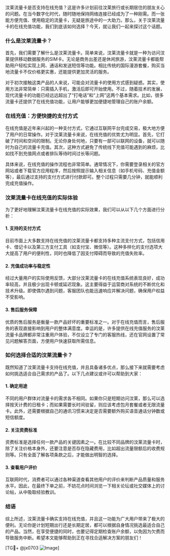 汶莱流量卡是否支持在线充值？这是许多计划前往汶莱旅行或长期居住的朋友关心的问题。在当今数字化时代，随时随地保持网络连接已经成为了一种刚需。而一张能方便充值、使用稳定的流量卡，无疑是旅途中的一大助力。那么，关于汶莱流量卡的在线充值功能，我们到底该如何选择？今天，就让我们一起来探讨这个话题。

### 什么是汶莱流量卡？

首先，我们需要了解什么是汶莱流量卡。简单来说，汶莱流量卡就是一种为访问汶莱提供移动数据服务的SIM卡。无论是商务出差还是休闲旅游，汶莱流量卡都能帮助用户轻松实现上网、通话和发送短信等功能。相比传统的国际漫游套餐，购买当地流量卡不仅价格更实惠，还能提供更加灵活的服务。

对于初次接触这类产品的人来说，可能会对流量卡的使用方式感到疑惑。其实，使用方法非常简单：只需插入手机，激活后即可开始使用。不过，随着技术的发展，现代流量卡的功能已经远远超出了“打电话”和“上网”这两个基本需求。比如，很多流量卡还提供了在线充值功能，让用户能够更加便捷地管理自己的账户余额。

### 在线充值：方便快捷的支付方式

在线充值是近年来兴起的一种支付方式，它通过互联网平台完成交易，极大地方便了用户的日常操作。对于汶莱流量卡来说，在线充值的优势尤为明显。首先，它打破了时间和空间的限制。无论你身处何地，只要有一部可以联网的设备，就可以随时为自己的流量卡充值。其次，这种方式避免了传统线下充值可能遇到的麻烦，比如找不到充值网点或者排队等待时间过长等问题。

具体来说，在线充值的操作流程也非常简单。通常情况下，你需要登录相关的官方网站或者下载官方应用程序，然后按照提示输入相关信息（如手机号码、充值金额等），最后通过支持的支付方式进行付款即可。整个过程只需要几分钟，就能顺利完成充值操作。

### 汶莱流量卡在线充值的实际体验

为了更好地理解汶莱流量卡在线充值的实际效果，我们可以从以下几个方面进行分析：

#### 1. 支持的支付方式
目前市面上大多数支持在线充值的汶莱流量卡都支持多种主流支付方式，包括信用卡、借记卡以及第三方支付工具（如支付宝、微信等）。这种多样化的支付选项大大提高了用户的便利性，同时也降低了因支付障碍而导致的充值失败率。

#### 2. 充值成功率与稳定性
经过大量用户的实际使用反馈，大部分汶莱流量卡的在线充值系统表现良好，成功率较高，并且极少出现卡顿或延迟现象。这主要得益于运营商对系统的不断优化和技术升级。即使偶尔遇到问题，客服团队也能迅速响应并解决问题，确保用户权益不受影响。

#### 3. 售后服务保障
优质的售后服务是衡量一款产品好坏的重要标准之一。对于在线充值而言，售后服务的表现直接影响到用户的整体满意度。幸运的是，许多提供在线充值服务的汶莱流量卡品牌都非常注重用户体验，不仅设立了专门的客服热线，还在官网设置了常见问题解答页面，方便用户快速获取所需信息。

### 如何选择合适的汶莱流量卡？

既然知道了汶莱流量卡支持在线充值，并且具备诸多优点，那么接下来就需要考虑如何挑选适合自己需求的产品了。以下几点建议或许可以帮助到大家：

#### 1. 确定用途
不同的用户群体对流量卡的需求各不相同。如果你只是短期访问汶莱，那么可以选择按天计费的日租卡；而如果需要长时间驻留，则应该考虑包月套餐或者无限流量卡。此外，还需要根据自己的通讯习惯来决定是否需要额外购买语音通话分钟数或短信额度。

#### 2. 关注资费标准
资费标准是选择任何一款产品的关键因素之一。在比较不同品牌的汶莱流量卡时，除了关注价格本身外，还要注意是否存在隐藏费用，比如超出流量限额后的收费规则等。只有全面了解各项条款之后，才能做出明智的选择。

#### 3. 查看用户评价
互联网时代，消费者可以通过各种渠道查看其他用户的评价来判断产品质量和服务水平。因此，在最终下单之前，不妨花点时间浏览一下相关论坛或社交媒体上的讨论帖，从中吸取经验教训。

### 结语

综上所述，汶莱流量卡确实支持在线充值，并且这一功能为广大用户带来了极大的便利。无论你是计划短期出行还是长期定居，都可以根据自身情况挑选最适合自己的产品。当然，在享受便捷的同时，也要记得定期检查账户余额，以免因为欠费而导致服务中断。希望本文能够帮助到正在寻找合适解决方案的朋友们！

[TG💪+ @jx0703 ![Image](https://github.com/user-attachments/assets/dbca1d08-cadb-493c-b0ec-ad6f7a83f270)]